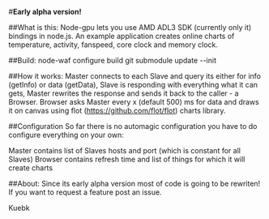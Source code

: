 #**Early alpha version!**

##What is this:
Node-gpu lets you use AMD ADL3 SDK (currently only it) bindings in node.js.
An example application creates online charts of temperature, activity,
fanspeed, core clock and memory clock.

##Build:
    node-waf configure build
    git submodule update --init

##How it works:
Master connects to each Slave and query its either for info (getInfo) or
data (getData), Slave is responding with everything what it can gets,
Master rewrites the response and sends it back to the caller - a Browser.
Browser asks Master every x (default 500) ms for data and draws it on
canvas using flot (https://github.com/flot/flot) charts library.

##Configuration
So far there is no automagic configuration you have to do configure
everything on your own:

Master contains list of Slaves hosts and port (which is constant for
all Slaves)
Browser contains refresh time and list of things for which it will
create charts

##About:
Since its early alpha version most of code is going to be rewriten!
If you want to request a feature post an issue.

Kuebk